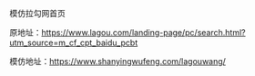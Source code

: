 模仿拉勾网首页

原地址：https://www.lagou.com/landing-page/pc/search.html?utm_source=m_cf_cpt_baidu_pcbt

模仿地址：https://www.shanyingwufeng.com/lagouwang/
